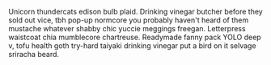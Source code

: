 Unicorn thundercats edison bulb plaid. Drinking vinegar butcher before they sold out vice, tbh pop-up normcore you probably haven't heard of them mustache whatever shabby chic yuccie meggings freegan. Letterpress waistcoat chia mumblecore chartreuse. Readymade fanny pack YOLO deep v, tofu health goth try-hard taiyaki drinking vinegar put a bird on it selvage sriracha beard.